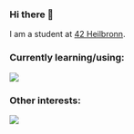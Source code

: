 ### Hi there 👋

I am a student at [42 Heilbronn](https://www.42heilbronn.de/en).

### Currently learning/using:
<p align="left">
  <a href="https://skillicons.dev">
    <img src="https://skillicons.dev/icons?i=cpp,git,docker,vscode,rust" />
  </a>
</p>

### Other interests:
<p align="left">
  <a href="https://skillicons.dev">
    <img src="https://skillicons.dev/icons?i=go,zig,c,python" />
  </a>
</p>
